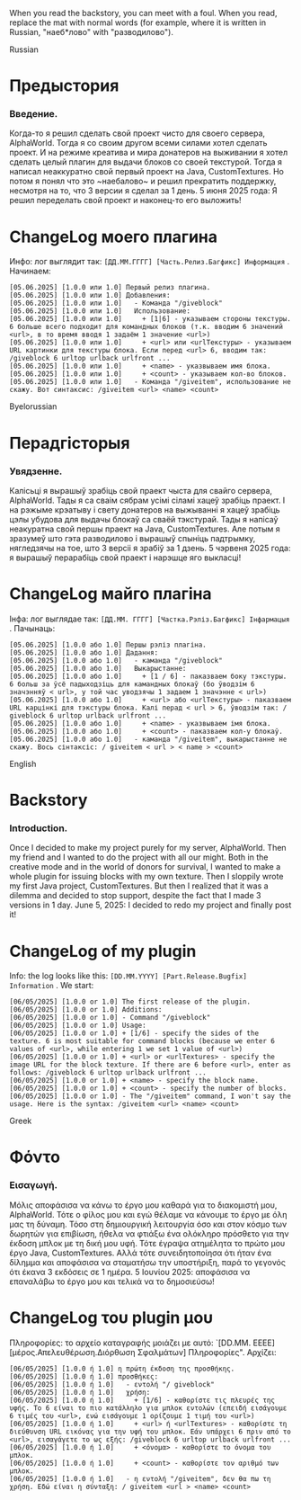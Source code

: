 When you read the backstory, you can meet with a foul. When you read, replace the mat with normal words (for example, where it is written in Russian, "наеб*лово" with "разводилово").

Russian
# Предыстория
### Введение.
Когда-то я решил сделать свой проект чисто для своего сервера, AlphaWorld. Тогда я со своим другом всеми силами хотел сделать проект. И на режиме креатива и мира донатеров на выживании я хотел сделать целый плагин для выдачи блоков со своей текстурой. Тогда я написал неаккуратно свой первый проект на Java, CustomTextures. Но потом я понял что это ~наебалово~ и решил прекратить поддержку, несмотря на то, что 3 версии я сделал за 1 день.
5 июня 2025 года: Я решил переделать свой проект и наконец-то его выложить!
# ChangeLog моего плагина
Инфо: лог выглядит так: `[ДД.ММ.ГГГГ] [Часть.Релиз.Багфикс] Информация` . Начинаем:
```log
[05.06.2025] [1.0.0 или 1.0] Первый релиз плагина.
[05.06.2025] [1.0.0 или 1.0] Добавления:
[05.06.2025] [1.0.0 или 1.0]   - Команда "/giveblock"
[05.06.2025] [1.0.0 или 1.0]   Использование:
[05.06.2025] [1.0.0 или 1.0]     + [1|6] - указываем стороны текстуры. 6 больше всего подходит для командных блоков (т.к. вводим 6 значений <url>, в то время вводя 1 задаём 1 значение <url>)
[05.06.2025] [1.0.0 или 1.0]     + <url> или <urlТекстуры> - указываем URL картинки для текстуры блока. Если перед <url> 6, вводим так: /giveblock 6 urltop urlback urlfront ...
[05.06.2025] [1.0.0 или 1.0]     + <name> - указвываем имя блока.
[05.06.2025] [1.0.0 или 1.0]     + <count> - указываем кол-во блоков.
[05.06.2025] [1.0.0 или 1.0]   - Команда "/giveitem", использование не скажу. Вот синтаксис: /giveitem <url> <name> <count>
```

Byelorussian
# Перадгісторыя
### Увядзенне.
Калісьці я вырашыў зрабіць свой праект чыста для свайго сервера, AlphaWorld. Тады я са сваім сябрам усімі сіламі хацеў зрабіць праект. І на рэжыме крэатыву і свету донатеров на выжыванні я хацеў зрабіць цэлы убудова для выдачы блокаў са сваёй тэкстурай. Тады я напісаў неакуратна свой першы праект на Java, CustomTextures. Але потым я зразумеў што гэта разводилово і вырашыў спыніць падтрымку, нягледзячы на тое, што 3 версіі я зрабіў за 1 дзень.
5 чэрвеня 2025 года: я вырашыў перарабіць свой праект і нарэшце яго выкласці!
# ChangeLog майго плагіна
Інфа: лог выглядае так: `[ДД.ММ. ГГГГ] [Частка.Рэліз.Багфикс] Інфармацыя` . Пачынаць:
```log
[05.06.2025] [1.0.0 або 1.0] Першы рэліз плагіна.
[05.06.2025] [1.0.0 або 1.0] Дадання:
[05.06.2025] [1.0.0 або 1.0]   - каманда "/giveblock"
[05.06.2025] [1.0.0 або 1.0]   Выкарыстанне:
[05.06.2025] [1.0.0 або 1.0]     + [1 / 6] - паказваем боку тэкстуры. 6 больш за ўсё падыходзіць для камандных блокаў (бо ўводзім 6 значэнняў < url>, у той час уводзячы 1 задаем 1 значэнне < url>)
[05.06.2025] [1.0.0 або 1.0]     + <url> або <urlТекстуры> - паказваем URL карцінкі для тэкстуры блока. Калі перад < url > 6, ўводзім так: / giveblock 6 urltop urlback urlfront ...
[05.06.2025] [1.0.0 або 1.0]     + <name> - указвываем імя блока.
[05.06.2025] [1.0.0 або 1.0]     + <count> - паказваем кол-у блокаў.
[05.06.2025] [1.0.0 або 1.0]   - каманда "/giveitem", выкарыстанне не скажу. Вось сінтаксіс: / giveitem < url > < name > <count>
```

English
# Backstory
### Introduction.
Once I decided to make my project purely for my server, AlphaWorld. Then my friend and I wanted to do the project with all our might. Both in the creative mode and in the world of donors for survival, I wanted to make a whole plugin for issuing blocks with my own texture. Then I sloppily wrote my first Java project, CustomTextures. But then I realized that it was a dilemma and decided to stop support, despite the fact that I made 3 versions in 1 day.
June 5, 2025: I decided to redo my project and finally post it!
# ChangeLog of my plugin
Info: the log looks like this: `[DD.MM.YYYY] [Part.Release.Bugfix] Information` . We start:
```log
[06/05/2025] [1.0.0 or 1.0] The first release of the plugin.
[06/05/2025] [1.0.0 or 1.0] Additions:
[06/05/2025] [1.0.0 or 1.0] - Command "/giveblock"
[06/05/2025] [1.0.0 or 1.0] Usage:
[06/05/2025] [1.0.0 or 1.0] + [1/6] - specify the sides of the texture. 6 is most suitable for command blocks (because we enter 6 values of <url>, while entering 1 we set 1 value of <url>)
[06/05/2025] [1.0.0 or 1.0] + <url> or <urlTextures> - specify the image URL for the block texture. If there are 6 before <url>, enter as follows: /giveblock 6 urltop urlback urlfront ...
[06/05/2025] [1.0.0 or 1.0] + <name> - specify the block name.
[06/05/2025] [1.0.0 or 1.0] + <count> - specify the number of blocks.
[06/05/2025] [1.0.0 or 1.0] - The "/giveitem" command, I won't say the usage. Here is the syntax: /giveitem <url> <name> <count>
```

Greek
# Φόντο
### Εισαγωγή.
Μόλις αποφάσισα να κάνω το έργο μου καθαρά για το διακομιστή μου, AlphaWorld. Τότε ο φίλος μου και εγώ θέλαμε να κάνουμε το έργο με όλη μας τη δύναμη. Τόσο στη δημιουργική λειτουργία όσο και στον κόσμο των δωρητών για επιβίωση, ήθελα να φτιάξω ένα ολόκληρο πρόσθετο για την έκδοση μπλοκ με τη δική μου υφή. Τότε έγραψα ατημέλητα το πρώτο μου έργο Java, CustomTextures. Αλλά τότε συνειδητοποίησα ότι ήταν ένα δίλημμα και αποφάσισα να σταματήσω την υποστήριξη, παρά το γεγονός ότι έκανα 3 εκδόσεις σε 1 ημέρα.
5 Ιουνίου 2025: αποφάσισα να επαναλάβω το έργο μου και τελικά να το δημοσιεύσω!
# ChangeLog του plugin μου
Πληροφορίες: το αρχείο καταγραφής μοιάζει με αυτό: `[DD.ΜΜ. ΕΕΕΕ] [μέρος.Απελευθέρωση.Διόρθωση Σφαλμάτων] Πληροφορίες". Αρχίζει:
```καταγραφή
[06/05/2025] [1.0.0 ή 1.0] η πρώτη έκδοση της προσθήκης.
[06/05/2025] [1.0.0 ή 1.0] προσθήκες:
[06/05/2025] [1.0.0 ή 1.0]   - εντολή "/ giveblock"
[06/05/2025] [1.0.0 ή 1.0]   χρήση:
[06/05/2025] [1.0.0 ή 1.0]     + [1/6] - καθορίστε τις πλευρές της υφής. Το 6 είναι το πιο κατάλληλο για μπλοκ εντολών (επειδή εισάγουμε 6 τιμές του <url>, ενώ εισάγουμε 1 ορίζουμε 1 τιμή του <url>)
[06/05/2025] [1.0.0 ή 1.0]     + <url> ή <urlTextures> - καθορίστε τη διεύθυνση URL εικόνας για την υφή του μπλοκ. Εάν υπάρχει 6 πριν από το <url>, εισαγάγετε το ως εξής: /giveblock 6 urltop urlback urlfront ...
[06/05/2025] [1.0.0 ή 1.0]     + <όνομα> - καθορίστε το όνομα του μπλοκ.
[06/05/2025] [1.0.0 ή 1.0]     + <count> - καθορίστε τον αριθμό των μπλοκ.
[06/05/2025] [1.0.0 ή 1.0]   - η εντολή "/giveitem", δεν θα πω τη χρήση. Εδώ είναι η σύνταξη: / giveitem <url > <name> <count>
```
